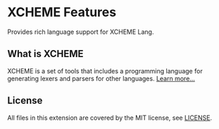 # XCHEME Features

Provides rich language support for XCHEME Lang.

## What is XCHEME

XCHEME is a set of tools that includes a programming language for generating lexers and parsers for other languages. [Learn more...](https://github.com/balmanth/xcheme)

## License

All files in this extension are covered by the MIT license, see [LICENSE](./LICENSE).
